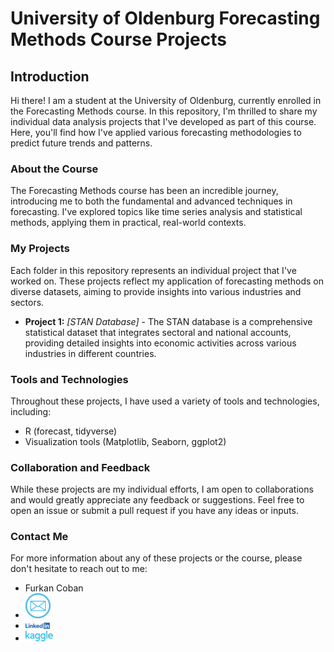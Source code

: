 # University of Oldenburg Forecasting Methods Course Projects

## Introduction

Hi there! I am a student at the University of Oldenburg, currently enrolled in the Forecasting Methods course. In this repository, I'm thrilled to share my individual data analysis projects that I've developed as part of this course. Here, you'll find how I've applied various forecasting methodologies to predict future trends and patterns.

### About the Course

The Forecasting Methods course has been an incredible journey, introducing me to both the fundamental and advanced techniques in forecasting. I've explored topics like time series analysis and statistical methods, applying them in practical, real-world contexts.

### My Projects

Each folder in this repository represents an individual project that I've worked on. These projects reflect my application of forecasting methods on diverse datasets, aiming to provide insights into various industries and sectors.

- **Project 1:** _[STAN Database]_ - The STAN database is a comprehensive statistical dataset that integrates sectoral and national accounts, providing detailed insights into economic activities across various industries in different countries.


### Tools and Technologies

Throughout these projects, I have used a variety of tools and technologies, including:

- R (forecast, tidyverse)
- Visualization tools (Matplotlib, Seaborn, ggplot2)

### Collaboration and Feedback

While these projects are my individual efforts, I am open to collaborations and would greatly appreciate any feedback or suggestions. Feel free to open an issue or submit a pull request if you have any ideas or inputs.

### Contact Me

For more information about any of these projects or the course, please don't hesitate to reach out to me:

- Furkan Coban
- <a href="mailto:ofurkancoban@gmail.com" target="_blank"><img src="https://github.com/ofurkancoban/ForecastingMethods_DataAnalysis_Projects/blob/main/img/email.png" alt="Kaggle"></a>
- <a href="https://www.linkedin.com/in/ofurkancoban" target="_blank"><img src="https://github.com/ofurkancoban/ForecastingMethods_DataAnalysis_Projects/blob/main/img/in.png" alt="Kaggle"></a>
- <a href="https://www.kaggle.com/ofurkancoban" target="_blank"><img src="https://github.com/ofurkancoban/ForecastingMethods_DataAnalysis_Projects/blob/main/img/kaggle.png" alt="Kaggle"></a>
